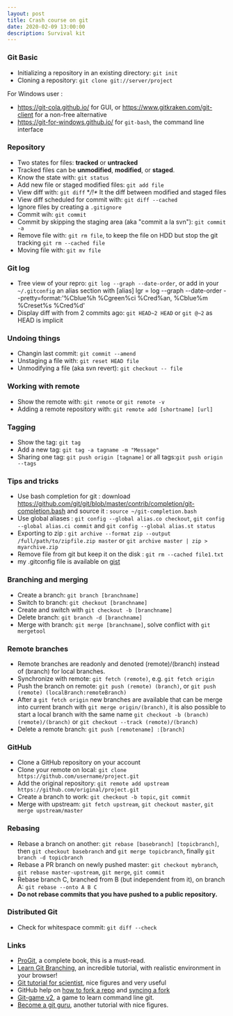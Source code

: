 ```yaml
---
layout: post
title: Crash course on git
date: 2020-02-09 13:00:00
description: Survival kit
---
```


### Git Basic

- Initializing a repository in an existing directory: `git init`
- Cloning a repository: `git clone git://server/project`

For Windows user :
- <https://git-cola.github.io/> for GUI, or <https://www.gitkraken.com/git-client> for a non-free alternative
- <https://git-for-windows.github.io/> for `git-bash`, the command line interface
 

### Repository

- Two states for files: __tracked__ or __untracked__
- Tracked files can be __unmodified__, __modified__, or __staged__. 
- Know the state with: `git status`
- Add new file or staged modified files: `git add file`
- View diff with: `git diff` **/!\** It the diff between modified and staged files
- View diff scheduled for commit with: `git diff --cached`
- Ignore files by creating a `.gitignore`
- Commit wih: `git commit`
- Commit by skipping the staging area (aka "commit a la svn"): `git commit -a`
- Remove file with: `git rm file`, to keep the file on HDD but stop the git tracking `git rm --cached file`
- Moving file with: `git mv file`

### Git log 

- Tree view of your repro: `git log --graph --date-order`, or add in your `~/.gitconfig` an alias section with
  [alias]
     lgr = log --graph --date-order --pretty=format:'%Cblue%h %Cgreen%ci %Cred%an, %Cblue%m %Creset%s %Cred%d'
- Display diff with from 2 commits ago: `git HEAD~2 HEAD` or `git @~2` as HEAD is implicit

### Undoing things 

- Changin last commit: `git commit --amend`
- Unstaging a file with: `git reset HEAD file`
- Unmodifying a file (aka svn revert): `git checkout -- file `

###  Working with remote 

- Show the remote with: `git remote` or `git remote -v`
- Adding a remote repository with: `git remote add [shortname] [url]`

### Tagging

- Show the tag: `git tag`
- Add a new tag: `git tag -a tagname -m "Message"`
- Sharing one tag: `git push origin [tagname]` or all tags:`git push origin --tags`

### Tips and tricks 

- Use bash completion for git : download <https://github.com/git/git/blob/master/contrib/completion/git-completion.bash> and source it : `source ~/git-completion.bash`
- Use global aliases : `git config --global alias.co checkout`, `git config --global alias.ci commit` and `git config --global alias.st status`
- Exporting to zip : `git archive --format zip --output /full/path/to/zipfile.zip master` or `git archive master | zip > myarchive.zip`
- Remove file from git but keep it on the disk : `git rm --cached file1.txt`
- my .gitconfig file is available on [gist](https://gist.github.com/sylvchev/14283580f189e318aabefb566248ad86)


### Branching and merging 

- Create a branch: `git branch [branchname]`
- Switch to branch: `git checkout [branchname]`
- Create and switch with `git checkout -b [branchname]`
- Delete branch: `git branch -d [branchname]`
- Merge with branch: `git merge [branchname]`, solve conflict with `git mergetool`

### Remote branches 

- Remote branches are readonly and denoted (remote)/(branch) instead of (branch) for local branches.
- Synchronize with remote: `git fetch (remote)`, e.g. `git fetch origin`
- Push the branch on remote: `git push (remote) (branch)`, or `git push (remote) (localBranch:remoteBranch)`
- After a `git fetch origin` new branches are available that can be merge into current branch with `git merge origin/(branch)`, it is also possible to start a local branch with the same name `git checkout -b (branch) (remote)/(branch)` or `git checkout --track (remote)/(branch)`
- Delete a remote branch: `git push [remotename] :[branch]`

### GitHub

- Clone a GitHub repository on your account
- Clone your remote on local: `git clone https://github.com/username/project.git `
- Add the original repository: `git remote add upstream https://github.com/original/project.git`
- Create a branch to work: `git checkout -b topic`, `git commit`
- Merge with upstream: `git fetch upstream`, `git checkout master`, `git merge upstream/master`

### Rebasing 

- Rebase a branch on another: `git rebase [basebranch] [topicbranch]`, then `git checkout basebranch` and `git merge topicbranch`, finally `git branch -d topicbranch`
- Rebase a PR branch on newly pushed master: `git checkout mybranch`, `git rebase master-upstream`, `git merge`, `git commit`
- Rebase branch C, branched from B (but independent from it), on branch A:  `git rebase --onto A B C`
- **Do not rebase commits that you have pushed to a public repository.**

### Distributed Git 

- Check for whitespace commit: `git diff --check`


### Links 

- [ProGit](http://git-scm.com/book/en/), a complete book, this is a must-read.
- [Learn Git Branching](https://learngitbranching.js.org/), an incredible tutorial, with realistic environment in your browser!
- [Git tutorial for scientist](http://nyuccl.org/pages/GitTutorial/), nice figures and very useful
- GitHub help on [how to fork a repo](https://help.github.com/articles/fork-a-repo) and [syncing a fork](https://help.github.com/articles/syncing-a-fork)
- [Git-game v2](https://github.com/git-game/git-game-v2), a game to learn command line git.
- [Become a git guru](https://www.atlassian.com/git/tutorials), another tutorial with nice figures.